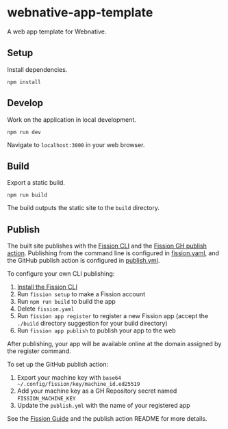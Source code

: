 # webnative-app-template
A web app template for Webnative.


## Setup

Install dependencies.

```shell
npm install
```

## Develop

Work on the application in local development.

```shell
npm run dev
```

Navigate to `localhost:3000` in your web browser.

## Build

Export a static build.

```shell
npm run build
```

The build outputs the static site to the `build` directory.
## Publish

The built site publishes with the [Fission CLI](https://guide.fission.codes/developers/cli) and the [Fission GH publish action](https://github.com/fission-suite/publish-action). Publishing from the command line is configured in [fission.yaml](fission.yaml), and the GitHub publish action is configured in [publish.yml](.github/workflows/publish.yml).

To configure your own CLI publishing:

1. [Install the Fission CLI](https://guide.fission.codes/developers/installation)
2. Run `fission setup` to make a Fission account
3. Run `npm run build` to build the app
4. Delete `fission.yaml`
5. Run `fission app register` to register a new Fission app (accept the `./build` directory suggestion for your build directory)
6. Run `fission app publish` to publish your app to the web

After publishing, your app will be available online at the domain assigned by the register command.

To set up the GitHub publish action:

1. Export your machine key with `base64 ~/.config/fission/key/machine_id.ed25519`
2. Add your machine key as a GH Repository secret named `FISSION_MACHINE_KEY`
2. Update the `publish.yml` with the name of your registered app

See the [Fission Guide](https://guide.fission.codes/developers/installation) and the publish action README for more details.
